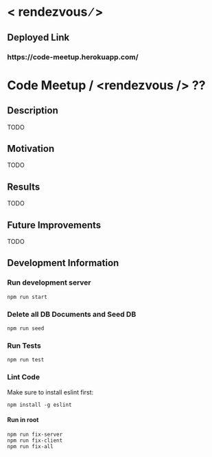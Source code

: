 <h1> <span>&#60;</span>
     rendezvous
     <span> &#8725;</span>
     <span>&#62;</span>
</h1>

<h2> Deployed Link </h2>

<h3> https://code-meetup.herokuapp.com/ </h3>








# Code Meetup  / \<rendezvous \/\> ??

## Description
TODO
## Motivation
TODO
## Results
TODO
## Future Improvements
TODO

## Development Information

### Run development server
```
npm run start
```

### Delete all DB Documents and Seed DB
```
npm run seed
```
### Run Tests
```
npm run test
```

### Lint Code
Make sure to install eslint first:
```
npm install -g eslint
```
#### Run in root 
```
npm run fix-server
npm run fix-client
npm run fix-all
```
